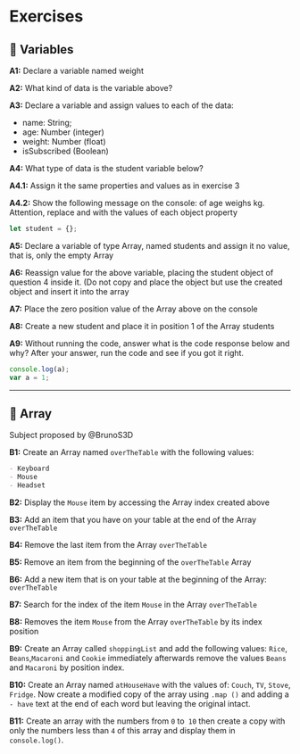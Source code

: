 # Exercises

## 🧱 Variables

**A1:** Declare a variable named weight

**A2:** What kind of data is the variable above?

**A3:** Declare a variable and assign values to each of the data:

- name: String;
- age: Number (integer)
- weight: Number (float)
- isSubscribed (Boolean)

**A4:** What type of data is the student variable below?

**A4.1:** Assign it the same properties and values as in exercise 3

**A4.2:** Show the following message on the console:
<name> of age <age> weighs <weight> kg.
Attention, replace <name> <age> and <weight> with the values ​​of each object property

```js
let student = {};
```

**A5:** Declare a variable of type Array, named students and assign it no value, that is, only the empty Array

**A6:** Reassign value for the above variable, placing the student object of question 4 inside it. (Do not copy and place the object but use the created object and insert it into the array

**A7:** Place the zero position value of the Array above on the console

**A8:** Create a new student and place it in position 1 of the Array students

**A9:** Without running the code, answer what is the code response below and why? After your answer, run the code and see if you got it right.

```js
console.log(a);
var a = 1;
```

---

## 📑 Array

Subject proposed by @BrunoS3D

**B1:** Create an Array named `overTheTable` with the following values:

```md
- Keyboard
- Mouse
- Headset
```

**B2:** Display the `Mouse` item by accessing the Array index created above

**B3:** Add an item that you have on your table at the end of the Array `overTheTable`

**B4:** Remove the last item from the Array `overTheTable`

**B5:** Remove an item from the beginning of the `overTheTable` Array

**B6:** Add a new item that is on your table at the beginning of the Array: `overTheTable`

**B7:** Search for the index of the item `Mouse` in the Array `overTheTable`

**B8:** Removes the item `Mouse` from the Array `overTheTable` by its index position

**B9:** Create an Array called `shoppingList` and add the following values: `Rice`, `Beans`,`Macaroni` and `Cookie` immediately afterwards remove the values `Beans` and `Macaroni` by position index.

**B10:** Create an Array named `atHouseHave` with the values of: `Couch`, `TV`, `Stove`, `Fridge`. Now create a modified copy of the array using `.map ()` and adding a `- have` text at the end of each word but leaving the original intact.

**B11:** Create an array with the numbers from `0` to` 10` then create a copy with only the numbers less than `4` of this array and display them in `console.log()`.
